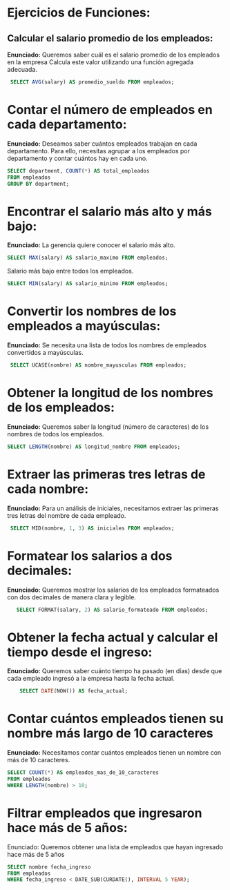 # **Ejercicios de Funciones:**
## Calcular el salario promedio de los empleados:
 **Enunciado:** Queremos saber cuál es el salario promedio de los empleados en la empresa Calcula este valor utilizando una función agregada adecuada.
 ```sql
  SELECT AVG(salary) AS promedio_sueldo FROM empleados;
 ```
# **Contar el número de empleados en cada departamento:**
 **Enunciado:** Deseamos saber cuántos empleados trabajan en cada departamento. Para ello,
 necesitas agrupar a los empleados por departamento y contar cuántos hay en cada uno.
 ```sql
SELECT department, COUNT(*) AS total_empleados 
FROM empleados 
GROUP BY department;
 ```
 # **Encontrar el salario más alto y más bajo:**
  **Enunciado:** La gerencia quiere conocer el salario más alto. 
  ```sql
 SELECT MAX(salary) AS salario_maximo FROM empleados;
  ```
  Salario más bajo entre todos los empleados.
  ```sql
 SELECT MIN(salary) AS salario_minimo FROM empleados;
  ```
  # **Convertir los nombres de los empleados a mayúsculas:**
   **Enunciado:** Se necesita una lista de todos los nombres de empleados convertidos a mayúsculas.
```sql
 SELECT UCASE(nombre) AS nombre_mayusculas FROM empleados;
```
# **Obtener la longitud de los nombres de los empleados:**
 **Enunciado:** Queremos saber la longitud (número de caracteres) de los nombres de todos los
 empleados.
 ```sql
 SELECT LENGTH(nombre) AS longitud_nombre FROM empleados;
 ```
# **Extraer las primeras tres letras de cada nombre:**
 **Enunciado:** Para un análisis de iniciales, necesitamos extraer las primeras tres letras del nombre
 de cada empleado.
  ```sql
   SELECT MID(nombre, 1, 3) AS iniciales FROM empleados;
 ```
 # **Formatear los salarios a dos decimales:**
  **Enunciado:** Queremos mostrar los salarios de los empleados formateados con dos decimales de
 manera clara y legible.
 ```sql
    SELECT FORMAT(salary, 2) AS salario_formateado FROM empleados;
 ```
# **Obtener la fecha actual y calcular el tiempo desde el ingreso:**
 **Enunciado:** Queremos saber cuánto tiempo ha pasado (en días) desde que cada empleado
 ingresó a la empresa hasta la fecha actual.
```sql
    SELECT DATE(NOW()) AS fecha_actual;
 ```
 # **Contar cuántos empleados tienen su nombre más largo de 10 caracteres**
  **Enunciado:** Necesitamos contar cuántos empleados tienen un nombre con más de 10 caracteres.
```sql
SELECT COUNT(*) AS empleados_mas_de_10_caracteres
FROM empleados 
WHERE LENGTH(nombre) > 10;
 ```
 # **Filtrar empleados que ingresaron hace más de 5 años:**
  Enunciado: Queremos obtener una lista de empleados que hayan ingresado hace más de 5
 años
```sql
SELECT nombre fecha_ingreso
FROM empleados
WHERE fecha_ingreso < DATE_SUB(CURDATE(), INTERVAL 5 YEAR);
 ```
